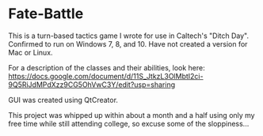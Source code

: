 # Fate-Battle

This is a turn-based tactics game I wrote for use in Caltech's "Ditch Day". Confirmed to run on Windows 7, 8, and 10. Have not created a version for Mac or Linux.

For a description of the classes and their abilities, look here: https://docs.google.com/document/d/11S_JtkzL3OlMbtI2ci-9Q5RiJdMPdXzz9CG5OhVwC3Y/edit?usp=sharing

GUI was created using QtCreator.

This project was whipped up within about a month and a half using only my free time while still attending college, so excuse some of the sloppiness...
